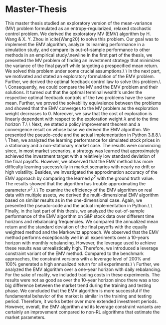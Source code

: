 # Master-Thesis

This master thesis studied an exploratory version of the mean-variance (MV) problem formulated as an entropy-regularized, relaxed stochastic control problem. We derived the exploratory MV (EMV) algorithm by H. Wang \& X. Y. Zhou in \cite{Wang20} to solve this problem. Our goal was to implement the EMV algorithm, analyze its learning performance in a simulation study, and compare its out-of-sample performance to other methods in an empirical study.\newline
In the first part of the thesis, we presented the MV problem of finding an investment strategy that minimizes the variance of the final payoff while targeting a prespecified mean return. We solved this problem under some crucial assumptions.\\
\\
In the next part, we motivated and stated an exploratory formulation of the EMV problem. Further, we derived the optimal feedback control law to solve this problem.\\
\\
Consequently, we could compare the MV and the EMV problem and their solutions. It turned out that the optimal terminal wealth's under the respective
optimal feedback controls of the two problems have the same mean. Further, we proved the solvability equivalence between the problems and showed that the EMV converges to the MV problem as the exploration weight decreases to 0. Moreover, we saw that the cost of exploration is linearly dependent with respect to the exploration weight $\lambda$ and to the time horizon $T$.\\
\\
Next, we stated a policy improvement theorem and a convergence result on whose base we derived the EMV algorithm. We presented the pseudo-code and the actual implementation in Python 3.8.8.\\
\\
Then, we analyzed the learning performance for simulated stock prices in a stationary and a non-stationary market case. The results were convincing since, in most market scenarios, a strategy was learned that approximately achieved the investment target with a relatively low standard deviation of the final payoffs. However, we observed that the EMV method has more difficulty learning successfully in market scenarios with nearly no drift or high volatility. Besides, we investigated the approximation accuracy of the EMV approach by comparing the learned $\rho^2$ with the ground truth value. The results showed that the algorithm has trouble approximating the parameter $\rho^2$.\\
\\
To examine the efficiency of the EMV algorithm on real data with multiple assets, we derived the multi-dimensional EMV algorithm based on similar results as in the one-dimensional case. Again, we presented the pseudo-code and the actual implementation in Python.\\
\\
Finally, in the last part of this thesis, we analyzed the out-of-sample performance of the EMV algorithm on S\&P stock data over different time horizons and rebalancing frequencies. We compared the annualized mean return and the standard deviation of the final payoffs with the equally weighted method and the Markowitz approach. We observed that the EMV method performs exceptionally well in all experiments over a 10-years horizon with monthly rebalancing. However, the leverage used to achieve these results was unrealistically high. Therefore, we introduced a leverage constraint variant of the EMV method. Compared to the benchmark approaches, the constraint versions with a leverage level of $200\%$ and $100\%$ generated a high annualized return for all experiments.\\
\\
Further, we analyzed the EMV algorithm over a one-year horizon with daily rebalancing. For the sake of reality, we included trading costs in these experiments. The results were not as good as over the 10-year horizon since there was a too big difference between the market trend during the training and testing phase. We concluded that the EMV algorithm is more successful if the fundamental behavior of the market is similar in the training and testing period. Therefore, it works better over more extended investment periods.
However, overall, the EMV algorithm and its leverage constraint variants are certainly an improvement compared to non-RL algorithms that estimate the market parameters.
